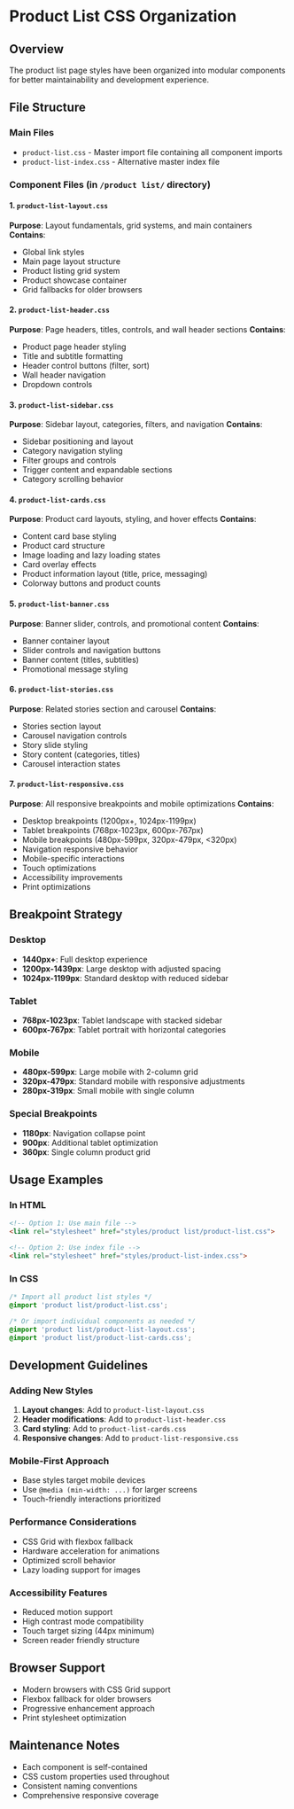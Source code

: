 # Product List CSS Organization

## Overview
The product list page styles have been organized into modular components for better maintainability and development experience.

## File Structure

### Main Files
- `product-list.css` - Master import file containing all component imports
- `product-list-index.css` - Alternative master index file

### Component Files (in `/product list/` directory)

#### 1. `product-list-layout.css`
**Purpose**: Layout fundamentals, grid systems, and main containers
**Contains**:
- Global link styles
- Main page layout structure
- Product listing grid system
- Product showcase container
- Grid fallbacks for older browsers

#### 2. `product-list-header.css`
**Purpose**: Page headers, titles, controls, and wall header sections
**Contains**:
- Product page header styling
- Title and subtitle formatting
- Header control buttons (filter, sort)
- Wall header navigation
- Dropdown controls

#### 3. `product-list-sidebar.css`
**Purpose**: Sidebar layout, categories, filters, and navigation
**Contains**:
- Sidebar positioning and layout
- Category navigation styling
- Filter groups and controls
- Trigger content and expandable sections
- Category scrolling behavior

#### 4. `product-list-cards.css`
**Purpose**: Product card layouts, styling, and hover effects
**Contains**:
- Content card base styling
- Product card structure
- Image loading and lazy loading states
- Card overlay effects
- Product information layout (title, price, messaging)
- Colorway buttons and product counts

#### 5. `product-list-banner.css`
**Purpose**: Banner slider, controls, and promotional content
**Contains**:
- Banner container layout
- Slider controls and navigation buttons
- Banner content (titles, subtitles)
- Promotional message styling

#### 6. `product-list-stories.css`
**Purpose**: Related stories section and carousel
**Contains**:
- Stories section layout
- Carousel navigation controls
- Story slide styling
- Story content (categories, titles)
- Carousel interaction states

#### 7. `product-list-responsive.css`
**Purpose**: All responsive breakpoints and mobile optimizations
**Contains**:
- Desktop breakpoints (1200px+, 1024px-1199px)
- Tablet breakpoints (768px-1023px, 600px-767px)
- Mobile breakpoints (480px-599px, 320px-479px, <320px)
- Navigation responsive behavior
- Mobile-specific interactions
- Touch optimizations
- Accessibility improvements
- Print optimizations

## Breakpoint Strategy

### Desktop
- **1440px+**: Full desktop experience
- **1200px-1439px**: Large desktop with adjusted spacing
- **1024px-1199px**: Standard desktop with reduced sidebar

### Tablet
- **768px-1023px**: Tablet landscape with stacked sidebar
- **600px-767px**: Tablet portrait with horizontal categories

### Mobile
- **480px-599px**: Large mobile with 2-column grid
- **320px-479px**: Standard mobile with responsive adjustments
- **280px-319px**: Small mobile with single column

### Special Breakpoints
- **1180px**: Navigation collapse point
- **900px**: Additional tablet optimization
- **360px**: Single column product grid

## Usage Examples

### In HTML
```html
<!-- Option 1: Use main file -->
<link rel="stylesheet" href="styles/product list/product-list.css">

<!-- Option 2: Use index file -->
<link rel="stylesheet" href="styles/product-list-index.css">
```

### In CSS
```css
/* Import all product list styles */
@import 'product list/product-list.css';

/* Or import individual components as needed */
@import 'product list/product-list-layout.css';
@import 'product list/product-list-cards.css';
```

## Development Guidelines

### Adding New Styles
1. **Layout changes**: Add to `product-list-layout.css`
2. **Header modifications**: Add to `product-list-header.css`
3. **Card styling**: Add to `product-list-cards.css`
4. **Responsive changes**: Add to `product-list-responsive.css`

### Mobile-First Approach
- Base styles target mobile devices
- Use `@media (min-width: ...)` for larger screens
- Touch-friendly interactions prioritized

### Performance Considerations
- CSS Grid with flexbox fallback
- Hardware acceleration for animations
- Optimized scroll behavior
- Lazy loading support for images

### Accessibility Features
- Reduced motion support
- High contrast mode compatibility
- Touch target sizing (44px minimum)
- Screen reader friendly structure

## Browser Support
- Modern browsers with CSS Grid support
- Flexbox fallback for older browsers
- Progressive enhancement approach
- Print stylesheet optimization

## Maintenance Notes
- Each component is self-contained
- CSS custom properties used throughout
- Consistent naming conventions
- Comprehensive responsive coverage

